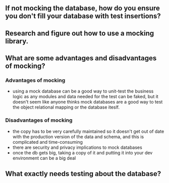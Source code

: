 ## If not mocking the database, how do you ensure you don't fill your database with test insertions?
## Research and figure out how to use a mocking library.
## What are some advantages and disadvantages of mocking?
### Advantages of mocking
- using a mock database can be a good way to unit-test the business logic as any modules and data needed for the test can be faked, but it doesn't seem like anyone thinks mock databases are a good way to test the object relational mapping or the database iteslf.

### Disadvantages of mocking
- the copy has to be very carefully maintained so it doesn't get out of date with the production version of the data and schema, and this is complicated and time-consuming
- there are security and privacy implications to mock databases
- once the db gets big, taking a copy of it and putting it into your dev environment can be a big deal

## What exactly needs testing about the database?
